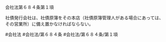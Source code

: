 会社法第６８４条第１項

社債発行会社は、社債原簿をその本店（社債原簿管理人がある場合にあっては、その営業所）に備え置かなければならない。

#会社法
#会社法/第６８４条
#会社法/第６８４条/第１項
